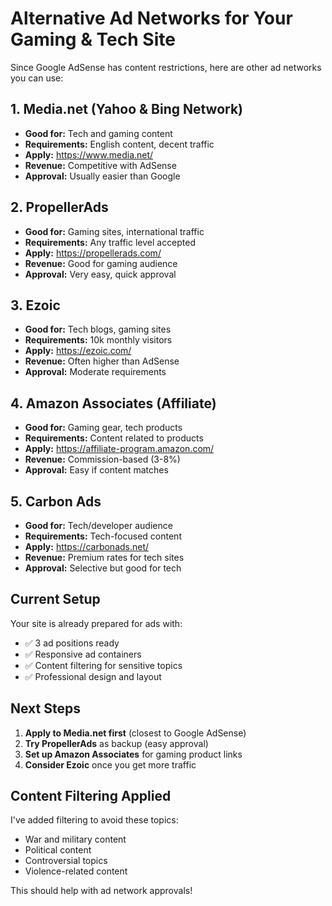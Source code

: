 # Alternative Ad Networks for Your Gaming & Tech Site

Since Google AdSense has content restrictions, here are other ad networks you can use:

## 1. Media.net (Yahoo & Bing Network)
- **Good for:** Tech and gaming content
- **Requirements:** English content, decent traffic
- **Apply:** https://www.media.net/
- **Revenue:** Competitive with AdSense
- **Approval:** Usually easier than Google

## 2. PropellerAds
- **Good for:** Gaming sites, international traffic
- **Requirements:** Any traffic level accepted
- **Apply:** https://propellerads.com/
- **Revenue:** Good for gaming audience
- **Approval:** Very easy, quick approval

## 3. Ezoic
- **Good for:** Tech blogs, gaming sites
- **Requirements:** 10k monthly visitors
- **Apply:** https://ezoic.com/
- **Revenue:** Often higher than AdSense
- **Approval:** Moderate requirements

## 4. Amazon Associates (Affiliate)
- **Good for:** Gaming gear, tech products
- **Requirements:** Content related to products
- **Apply:** https://affiliate-program.amazon.com/
- **Revenue:** Commission-based (3-8%)
- **Approval:** Easy if content matches

## 5. Carbon Ads
- **Good for:** Tech/developer audience
- **Requirements:** Tech-focused content
- **Apply:** https://carbonads.net/
- **Revenue:** Premium rates for tech sites
- **Approval:** Selective but good for tech

## Current Setup
Your site is already prepared for ads with:
- ✅ 3 ad positions ready
- ✅ Responsive ad containers
- ✅ Content filtering for sensitive topics
- ✅ Professional design and layout

## Next Steps
1. **Apply to Media.net first** (closest to Google AdSense)
2. **Try PropellerAds** as backup (easy approval)
3. **Set up Amazon Associates** for gaming product links
4. **Consider Ezoic** once you get more traffic

## Content Filtering Applied
I've added filtering to avoid these topics:
- War and military content
- Political content
- Controversial topics
- Violence-related content

This should help with ad network approvals!